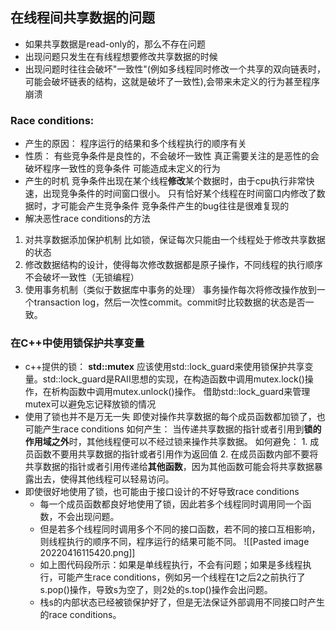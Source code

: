 
## 在线程间共享数据的问题
- 如果共享数据是read-only的，那么不存在问题
- 出现问题只发生在有线程想要修改共享数据的时候
- 出现问题时往往会破坏"一致性"(例如多线程同时修改一个共享的双向链表时，可能会破坏链表的结构，这就是破坏了一致性),会带来未定义的行为甚至程序崩溃
### Race conditions:
- 产生的原因：
	程序运行的结果和多个线程执行的顺序有关
- 性质：
	有些竞争条件是良性的，不会破坏一致性
	真正需要关注的是恶性的会破坏程序一致性的竞争条件
	可能造成未定义的行为
- 产生的时机
	竞争条件出现在某个线程**修改**某个数据时，由于cpu执行非常快速，出现竞争条件的时间窗口很小。
	只有恰好某个线程在时间窗口内修改了数据时，才可能会产生竞争条件
	竞争条件产生的bug往往是很难复现的
- 解决恶性race conditions的方法
 1. 对共享数据添加保护机制
	 比如锁，保证每次只能由一个线程处于修改共享数据的状态
 2. 修改数据结构的设计，使得每次修改数据都是原子操作，不同线程的执行顺序不会破坏一致性（无锁编程）
 3. 使用事务机制（类似于数据库中事务的处理）
	 事务操作每次将修改操作放到一个transaction log，然后一次性commit。commit时比较数据的状态是否一致。

### 在C++中使用锁保护共享变量
- c++提供的锁：
	**std::mutex**
	应该使用std::lock_guard来使用锁保护共享变量。std::lock_guard是RAII思想的实现，在构造函数中调用mutex.lock()操作，在析构函数中调用mutex.unlock()操作。
	借助std::lock_guard来管理mutex可以避免忘记释放锁的情况
- 使用了锁也并不是万无一失
	即使对操作共享数据的每个成员函数都加锁了，也可能产生race conditions
	如何产生：
		当传递共享数据的指针或者引用到**锁的作用域之外**时，其他线程便可以不经过锁来操作共享数据。
	如何避免：
		1. 成员函数不要用共享数据的指针或者引用作为返回值
		2. 在成员函数内部不要将共享数据的指针或者引用传递给**其他函数**，因为其他函数可能会将共享数据暴露出去，使得其他线程可以轻易访问。
- 即使很好地使用了锁，也可能由于接口设计的不好导致race conditions
	- 每一个成员函数都良好地使用了锁，因此若多个线程同时调用同一个函数，不会出现问题。
	- 但是若多个线程同时调用多个不同的接口函数，若不同的接口互相影响，则线程执行的顺序不同，程序运行的结果可能不同。
	![[Pasted image 20220416115420.png]]
	- 如上图代码段所示：如果是单线程执行，不会有问题；如果是多线程执行，可能产生race conditions，例如另一个线程在1之后2之前执行了s.pop()操作，导致s为空了，则2处的s.top()操作会出问题。
	- 栈s的内部状态已经被锁保护好了，但是无法保证外部调用不同接口时产生的race conditions。